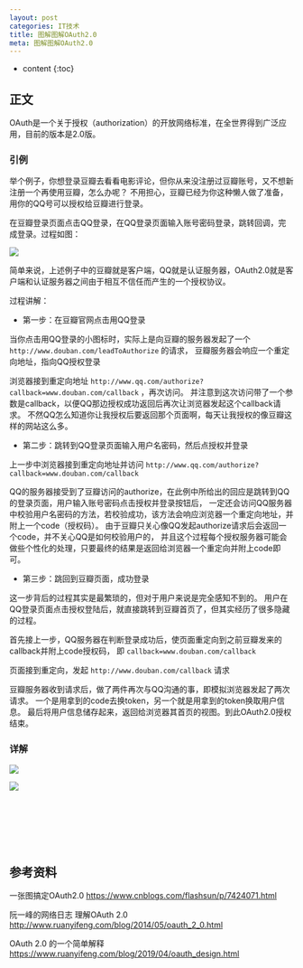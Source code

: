 ```yaml
---
layout: post
categories: IT技术
title: 图解图解OAuth2.0
meta: 图解图解OAuth2.0
---
```

* content
{:toc}
  
## 正文

OAuth是一个关于授权（authorization）的开放网络标准，在全世界得到广泛应用，目前的版本是2.0版。

### 引例

举个例子，你想登录豆瓣去看看电影评论，但你从来没注册过豆瓣账号，又不想新注册一个再使用豆瓣，怎么办呢？
不用担心，豆瓣已经为你这种懒人做了准备，用你的QQ号可以授权给豆瓣进行登录。

在豆瓣登录页面点击QQ登录，在QQ登录页面输入账号密码登录，跳转回调，完成登录。过程如图：

![]({{site.baseurl}}/images/20220510/20220510110343.png)

简单来说，上述例子中的豆瓣就是客户端，QQ就是认证服务器，OAuth2.0就是客户端和认证服务器之间由于相互不信任而产生的一个授权协议。

过程讲解：

* 第一步：在豆瓣官网点击用QQ登录

当你点击用QQ登录的小图标时，实际上是向豆瓣的服务器发起了一个 `http://www.douban.com/leadToAuthorize` 的请求，
豆瓣服务器会响应一个重定向地址，指向QQ授权登录

浏览器接到重定向地址 `http://www.qq.com/authorize?callback=www.douban.com/callback` ，再次访问。
并注意到这次访问带了一个参数是callback，以便QQ那边授权成功返回后再次让浏览器发起这个callback请求。
不然QQ怎么知道你让我授权后要返回那个页面啊，每天让我授权的像豆瓣这样的网站这么多。

* 第二步：跳转到QQ登录页面输入用户名密码，然后点授权并登录

上一步中浏览器接到重定向地址并访问 `http://www.qq.com/authorize?callback=www.douban.com/callback`

QQ的服务器接受到了豆瓣访问的authorize，在此例中所给出的回应是跳转到QQ的登录页面，用户输入账号密码点击授权并登录按钮后，
一定还会访问QQ服务器中校验用户名密码的方法，若校验成功，该方法会响应浏览器一个重定向地址，并附上一个code（授权码）。
由于豆瓣只关心像QQ发起authorize请求后会返回一个code，并不关心QQ是如何校验用户的，
并且这个过程每个授权服务器可能会做些个性化的处理，只要最终的结果是返回给浏览器一个重定向并附上code即可。

* 第三步：跳回到豆瓣页面，成功登录

这一步背后的过程其实是最繁琐的，但对于用户来说是完全感知不到的。
用户在QQ登录页面点击授权登陆后，就直接跳转到豆瓣首页了，但其实经历了很多隐藏的过程。

首先接上一步，QQ服务器在判断登录成功后，使页面重定向到之前豆瓣发来的callback并附上code授权码，
即 `callback=www.douban.com/callback` 

页面接到重定向，发起 `http://www.douban.com/callback` 请求

豆瓣服务器收到请求后，做了两件再次与QQ沟通的事，即模拟浏览器发起了两次请求。
一个是用拿到的code去换token，另一个就是用拿到的token换取用户信息。
最后将用户信息储存起来，返回给浏览器其首页的视图。到此OAuth2.0授权结束。

### 详解

![]({{site.baseurl}}/images/20220510/20220510110380.png)

![]({{site.baseurl}}/images/20220510/20220510110384.png)



<br/><br/><br/><br/><br/>
## 参考资料

一张图搞定OAuth2.0 <https://www.cnblogs.com/flashsun/p/7424071.html>

阮一峰的网络日志 理解OAuth 2.0 <http://www.ruanyifeng.com/blog/2014/05/oauth_2_0.html>

OAuth 2.0 的一个简单解释 <https://www.ruanyifeng.com/blog/2019/04/oauth_design.html>

